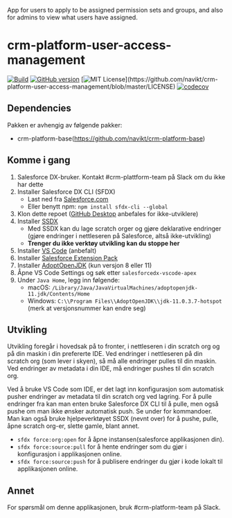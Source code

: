 App for users to apply to be assigned permission sets and groups, and also for admins to view what users have assigned.

# crm-platform-user-access-management

[![Build](https://github.com/navikt/crm-platform-user-access-management/workflows/master/badge.svg)](https://github.com/navikt/crm-platform-user-access-management/actions?query=workflow%3ABuild)
[![GitHub version](https://badgen.net/github/release/navikt/crm-platform-user-access-management/stable)](https://github.com/navikt/crm-platform-user-access-management)
[![MIT License](https://img.shields.io/apm/l/atomic-design-ui.svg?)](https://github.com/navikt/crm-platform-user-access-management/blob/master/LICENSE)
[![codecov](https://codecov.io/gh/navikt/crm-platform-user-access-management/branch/master/graph/badge.svg)](https://codecov.io/gh/navikt/crm-platform-user-access-management)

## Dependencies

Pakken er avhengig av følgende pakker:

-   crm-platform-base(https://github.com/navikt/crm-platform-base)

## Komme i gang

1. Salesforce DX-bruker. Kontakt #crm-plattform-team på Slack om du ikke har dette
2. Installer Salesforce DX CLI (SFDX)
    - Last ned fra [Salesforce.com](https://developer.salesforce.com/tools/sfdxcli)
    - Eller benytt npm: `npm install sfdx-cli --global`
3. Klon dette repoet ([GitHub Desktop](https://desktop.github.com) anbefales for ikke-utviklere)
4. Installer [SSDX](https://github.com/navikt/ssdx)
    - Med SSDX kan du lage scratch orger og gjøre deklarative endringer (gjøre endringer i nettleseren på Salesforce, altså ikke-utvikling)
    - **Trenger du ikke verktøy utvikling kan du stoppe her**
5. Installer [VS Code](https://code.visualstudio.com) (anbefalt)
6. Installer [Salesforce Extension Pack](https://marketplace.visualstudio.com/items?itemName=salesforce.salesforcedx-vscode)
7. Installer [AdoptOpenJDK](https://adoptopenjdk.net) (kun versjon 8 eller 11)
8. Åpne VS Code Settings og søk etter `salesforcedx-vscode-apex`
9. Under `Java Home`, legg inn følgende:
    - macOS: `/Library/Java/JavaVirtualMachines/adoptopenjdk-11.jdk/Contents/Home`
    - Windows: `C:\\Program Files\\AdoptOpenJDK\\jdk-11.0.3.7-hotspot` (merk at versjonsnummer kan endre seg)

## Utvikling

Utvikling foregår i hovedsak på to fronter, i nettleseren i din scratch org og på din maskin i din prefererte IDE. Ved endringer i nettleseren på din scratch org (som lever i skyen), så må alle endringer pulles til din maskin. Ved endringer av metadata i din IDE, må endringer pushes til din scratch org.

Ved å bruke VS Code som IDE, er det lagt inn konfigurasjon som automatisk pusher endringer av metadata til din scratch org ved lagring. For å pulle endringer fra kan man enten bruke Salesforce DX CLI til å pulle, men også pushe om man ikke ønsker automatisk push. Se under for kommandoer. Man kan også bruke hjelpeverktøyet SSDX (nevnt over) for å pushe, pulle, åpne scratch org-er, slette gamle, blant annet.

-   `sfdx force:org:open` for å åpne instansen(salesforce applikasjonen din).
-   `sfdx force:source:pull` for å hente endringer som du gjør i konfigurasjon i applikasjonen online.
-   `sfdx force:source:push` for å publisere endringer du gjør i kode lokalt til applikasjonen online.

## Annet

For spørsmål om denne applikasjonen, bruk #crm-platform-team på Slack.

